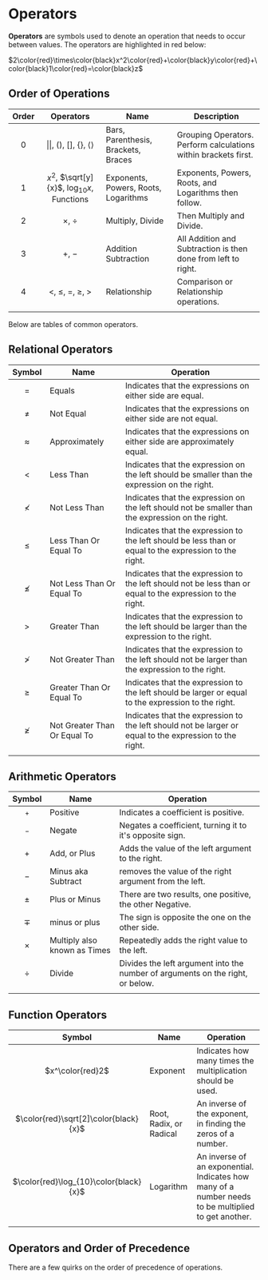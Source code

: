 # Operators

**Operators** are symbols used to denote an operation that needs to occur between values. The operators are highlighted in red below:

$2\color{red}\times\color{black}x^2\color{red}+\color{black}y\color{red}+\color{black}1\color{red}=\color{black}z$

## Order of Operations

| Order | Operators| Name| Description|
|:---:|:---:|---|---|
| 0 | $\|\|$, $()$, $[]$, $\{\}$, $\langle\rangle$ | Bars, Parenthesis, Brackets, Braces | Grouping Operators. Perform calculations within brackets first. |
| 1 | $x^2$, $\sqrt[y]{x}$, $\log_{10}{x}$, Functions | Exponents, Powers, Roots, Logarithms | Exponents, Powers, Roots, and Logarithms then follow. |
| 2 | $\times$, $\div$ | Multiply, Divide| Then Multiply and Divide. |
| 3 | $+$, $-$ | Addition Subtraction | All Addition and Subtraction is then done from left to right. |
| 4 | $<$, $\leq$, $=$, $\geq$, $>$ | Relationship | Comparison or Relationship operations. |
|  |  |  |  |

Below are tables of common operators.

## Relational Operators

| Symbol | Name | Operation |
|:---:|---|---|
| $=$ | Equals | Indicates that the expressions on either side are equal. |
| $\ne$ | Not Equal | Indicates that the expressions on either side are not equal. |
| $\approx$ | Approximately | Indicates that the expressions on either side are approximately equal. |
| $<$ | Less Than | Indicates that the expression on the left should be smaller than the expression on the right. |
| $\nless$ | Not Less Than | Indicates that the expression on the left should not be smaller than the expression on the right. |
| $\leq$ | Less Than Or Equal To | Indicates that the expression to the left should be less than or equal to the expression to the right. |
| $\nleq$ | Not Less Than Or Equal To | Indicates that the expression to the left should not be less than or equal to the expression to the right. |
| $>$ | Greater Than | Indicates that the expression to the left should be larger than the expression to the right. |
| $\ngtr$ | Not Greater Than | Indicates that the expression to the left should not be larger than the expression to the right. |
| $\geq$ | Greater Than Or Equal To | Indicates that the expression to the left should be larger or equal to the expression to the right. |
| $\ngeq$ | Not Greater Than Or Equal To | Indicates that the expression to the left should not be larger or equal to the expression to the right. |
|  |  |  |

## Arithmetic Operators

| Symbol | Name| Operation |
|:---:|---|---|
| $^+$ | Positive | Indicates a coefficient is positive. |
| $^-$ | Negate | Negates a coefficient, turning it to it's opposite sign. |
| $+$ | Add, or Plus | Adds the value of the left argument to the right. |
| $-$ | Minus aka Subtract | removes the value of the right argument from the left. |
| $\pm$ | Plus or Minus | There are two results, one positive, the other Negative. |
| $\mp$ | minus or plus | The sign is opposite the one on the other side. |
| $\times$ | Multiply also known as Times | Repeatedly adds the right value to the left. |
| $\div$ | Divide | Divides the left argument into the number of arguments on the right, or below. |
|  |  |  |

## Function Operators

| Symbol | Name | Operation |
|:---:|---|---|
| $x^\color{red}2$ | Exponent | Indicates how many times the multiplication should be used. |
| $\color{red}\sqrt[2]\color{black}{x}$ | Root, Radix, or Radical | An inverse of the exponent, in finding the zeros of a number. |
| $\color{red}\log_{10}\color{black}{x}$ | Logarithm| An inverse of an exponential. Indicates how many of a number needs to be multiplied to get another. |
|  |  |  |

## Operators and Order of Precedence

There are a few quirks on the order of precedence of operations.
